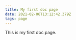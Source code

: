 ```yaml
---
title: My first doc page
date: 2021-02-06T13:12:42.379Z
tags: page
---
```


This is my first doc page.
